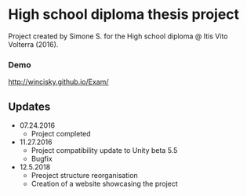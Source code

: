 # High school diploma thesis project  
Project created by Simone S. for the High school diploma @ Itis Vito Volterra (2016).  

### Demo
http://wincisky.github.io/Exam/

## Updates  

* 07.24.2016
    * Project completed
* 11.27.2016
    * Project compatibility update to Unity beta 5.5
    * Bugfix
* 12.5.2018
    * Preoject structure reorganisation
    * Creation of a website showcasing the project
